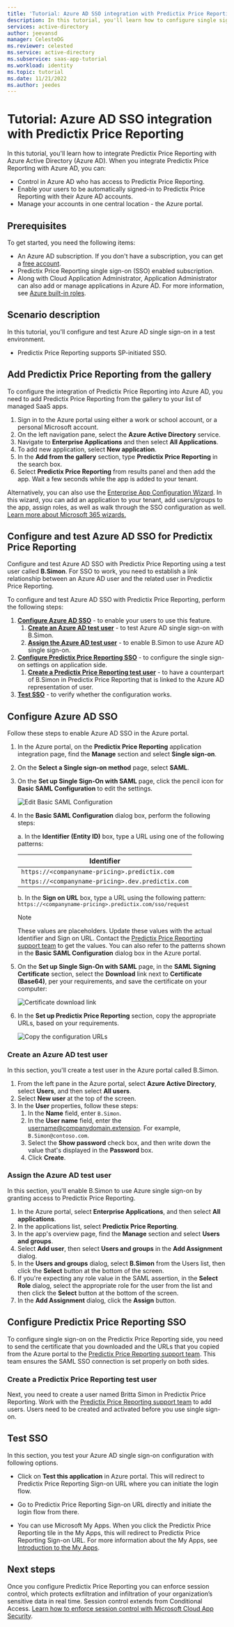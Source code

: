 ```yaml
---
title: 'Tutorial: Azure AD SSO integration with Predictix Price Reporting'
description: In this tutorial, you'll learn how to configure single sign-on between Azure Active Directory and Predictix Price Reporting.
services: active-directory
author: jeevansd
manager: CelesteDG
ms.reviewer: celested
ms.service: active-directory
ms.subservice: saas-app-tutorial
ms.workload: identity
ms.topic: tutorial
ms.date: 11/21/2022
ms.author: jeedes
---
```

# Tutorial: Azure AD SSO integration with Predictix Price Reporting

In this tutorial, you'll learn how to integrate Predictix Price Reporting with Azure Active Directory (Azure AD). When you integrate Predictix Price Reporting with Azure AD, you can:

* Control in Azure AD who has access to Predictix Price Reporting.
* Enable your users to be automatically signed-in to Predictix Price Reporting with their Azure AD accounts.
* Manage your accounts in one central location - the Azure portal.

## Prerequisites

To get started, you need the following items:

* An Azure AD subscription. If you don't have a subscription, you can get a [free account](https://azure.microsoft.com/free/).
* Predictix Price Reporting single sign-on (SSO) enabled subscription.
* Along with Cloud Application Administrator, Application Administrator can also add or manage applications in Azure AD.
For more information, see [Azure built-in roles](../roles/permissions-reference.md).

## Scenario description

In this tutorial, you'll configure and test Azure AD single sign-on in a test environment.

* Predictix Price Reporting supports SP-initiated SSO.

## Add Predictix Price Reporting from the gallery

To configure the integration of Predictix Price Reporting into Azure AD, you need to add Predictix Price Reporting from the gallery to your list of managed SaaS apps.

1. Sign in to the Azure portal using either a work or school account, or a personal Microsoft account.
1. On the left navigation pane, select the **Azure Active Directory** service.
1. Navigate to **Enterprise Applications** and then select **All Applications**.
1. To add new application, select **New application**.
1. In the **Add from the gallery** section, type **Predictix Price Reporting** in the search box.
1. Select **Predictix Price Reporting** from results panel and then add the app. Wait a few seconds while the app is added to your tenant.

 Alternatively, you can also use the [Enterprise App Configuration Wizard](https://portal.office.com/AdminPortal/home?Q=Docs#/azureadappintegration). In this wizard, you can add an application to your tenant, add users/groups to the app, assign roles, as well as walk through the SSO configuration as well. [Learn more about Microsoft 365 wizards.](/microsoft-365/admin/misc/azure-ad-setup-guides)

## Configure and test Azure AD SSO for Predictix Price Reporting

Configure and test Azure AD SSO with Predictix Price Reporting using a test user called **B.Simon**. For SSO to work, you need to establish a link relationship between an Azure AD user and the related user in Predictix Price Reporting.

To configure and test Azure AD SSO with Predictix Price Reporting, perform the following steps:

1. **[Configure Azure AD SSO](#configure-azure-ad-sso)** - to enable your users to use this feature.
   1. **[Create an Azure AD test user](#create-an-azure-ad-test-user)** - to test Azure AD single sign-on with B.Simon.
   1. **[Assign the Azure AD test user](#assign-the-azure-ad-test-user)** - to enable B.Simon to use Azure AD single sign-on.
1. **[Configure Predictix Price Reporting SSO](#configure-predictix-price-reporting-sso)** - to configure the single sign-on settings on application side.
   1. **[Create a Predictix Price Reporting test user](#create-a-predictix-price-reporting-test-user)** - to have a counterpart of B.Simon in Predictix Price Reporting that is linked to the Azure AD representation of user.
1. **[Test SSO](#test-sso)** - to verify whether the configuration works.

## Configure Azure AD SSO

Follow these steps to enable Azure AD SSO in the Azure portal.

1. In the Azure portal, on the **Predictix Price Reporting** application integration page, find the **Manage** section and select **Single sign-on**.
1. On the **Select a Single sign-on method** page, select **SAML**.
1. On the **Set up Single Sign-On with SAML** page, click the pencil icon for **Basic SAML Configuration** to edit the settings.

   ![Edit Basic SAML Configuration](common/edit-urls.png)

4. In the **Basic SAML Configuration** dialog box, perform the following steps:

    a. In the **Identifier (Entity ID)** box, type a URL using one of the following patterns:
    
    | **Identifier** |
    |-------|
    | `https://<companyname-pricing>.predictix.com` |
    | `https://<companyname-pricing>.dev.predictix.com` |

	b. In the **Sign on URL** box, type a URL using the following pattern:
     `https://<companyname-pricing>.predictix.com/sso/request`

	> [!NOTE]
	> These values are placeholders. Update these values with the actual Identifier and Sign on URL. Contact the [Predictix Price Reporting support team](https://www.infor.com/customer-center) to get the values. You can also refer to the patterns shown in the **Basic SAML Configuration** dialog box in the Azure portal.

5. On the **Set up Single Sign-On with SAML** page, in the **SAML Signing Certificate** section, select the **Download** link next to **Certificate (Base64)**, per your requirements, and save the certificate on your computer:

	![Certificate download link](common/certificatebase64.png)

6. In the **Set up Predictix Price Reporting** section, copy the appropriate URLs, based on your requirements.

	![Copy the configuration URLs](common/copy-configuration-urls.png)

### Create an Azure AD test user

In this section, you'll create a test user in the Azure portal called B.Simon.

1. From the left pane in the Azure portal, select **Azure Active Directory**, select **Users**, and then select **All users**.
1. Select **New user** at the top of the screen.
1. In the **User** properties, follow these steps:
   1. In the **Name** field, enter `B.Simon`.  
   1. In the **User name** field, enter the username@companydomain.extension. For example, `B.Simon@contoso.com`.
   1. Select the **Show password** check box, and then write down the value that's displayed in the **Password** box.
   1. Click **Create**.

### Assign the Azure AD test user

In this section, you'll enable B.Simon to use Azure single sign-on by granting access to Predictix Price Reporting.

1. In the Azure portal, select **Enterprise Applications**, and then select **All applications**.
1. In the applications list, select **Predictix Price Reporting**.
1. In the app's overview page, find the **Manage** section and select **Users and groups**.
1. Select **Add user**, then select **Users and groups** in the **Add Assignment** dialog.
1. In the **Users and groups** dialog, select **B.Simon** from the Users list, then click the **Select** button at the bottom of the screen.
1. If you're expecting any role value in the SAML assertion, in the **Select Role** dialog, select the appropriate role for the user from the list and then click the **Select** button at the bottom of the screen.
1. In the **Add Assignment** dialog, click the **Assign** button.

## Configure Predictix Price Reporting SSO

To configure single sign-on on the Predictix Price Reporting side, you need to send the certificate that you downloaded and the URLs that you copied from the Azure portal to the [Predictix Price Reporting support team](https://www.infor.com/customer-center). This team ensures the SAML SSO connection is set properly on both sides.

### Create a Predictix Price Reporting test user

Next, you need to create a user named Britta Simon in Predictix Price Reporting. Work with the [Predictix Price Reporting support team](https://www.infor.com/customer-center) to add users. Users need to be created and activated before you use single sign-on.

## Test SSO

In this section, you test your Azure AD single sign-on configuration with following options. 

* Click on **Test this application** in Azure portal. This will redirect to Predictix Price Reporting Sign-on URL where you can initiate the login flow. 

* Go to Predictix Price Reporting Sign-on URL directly and initiate the login flow from there.

* You can use Microsoft My Apps. When you click the Predictix Price Reporting tile in the My Apps, this will redirect to Predictix Price Reporting Sign-on URL. For more information about the My Apps, see [Introduction to the My Apps](../user-help/my-apps-portal-end-user-access.md).

## Next steps

Once you configure Predictix Price Reporting you can enforce session control, which protects exfiltration and infiltration of your organization’s sensitive data in real time. Session control extends from Conditional Access. [Learn how to enforce session control with Microsoft Cloud App Security](/cloud-app-security/proxy-deployment-aad).